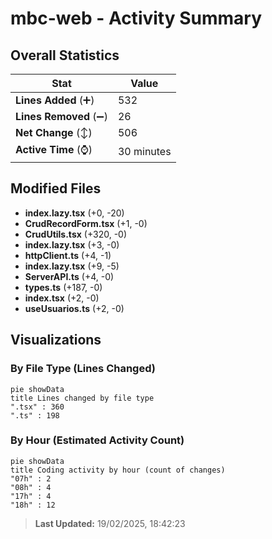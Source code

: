 # mbc-web - Activity Summary 

## Overall Statistics

| Stat                   | Value                                                             |
| ---------------------- | ----------------------------------------------------------------- |
| **Lines Added** (➕)   | 532                                          |
| **Lines Removed** (➖) | 26                                        |
| **Net Change** (↕)    | 506                |
| **Active Time** (⌚)   | 30 minutes |


## Modified Files
- **index.lazy.tsx** (+0, -20)
- **CrudRecordForm.tsx** (+1, -0)
- **CrudUtils.tsx** (+320, -0)
- **index.lazy.tsx** (+3, -0)
- **httpClient.ts** (+4, -1)
- **index.lazy.tsx** (+9, -5)
- **ServerAPI.ts** (+4, -0)
- **types.ts** (+187, -0)
- **index.tsx** (+2, -0)
- **useUsuarios.ts** (+2, -0)

## Visualizations

### By File Type (Lines Changed)

```mermaid
pie showData
title Lines changed by file type
".tsx" : 360
".ts" : 198
```

### By Hour (Estimated Activity Count)

```mermaid
pie showData
title Coding activity by hour (count of changes)
"07h" : 2
"08h" : 4
"17h" : 4
"18h" : 12
```


> **Last Updated:** 19/02/2025, 18:42:23
